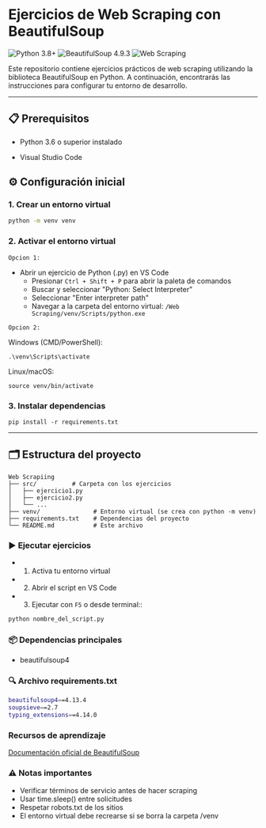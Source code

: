 # Ejercicios de Web Scraping con BeautifulSoup

![Python 3.8+](https://img.shields.io/badge/Python-3.8%252B-blue) ![BeautifulSoup 4.9.3](https://img.shields.io/badge/BeautifulSoup-4.9.3-green) ![Web Scraping](https://img.shields.io/badge/Web-Scraping-orange) 


Este repositorio contiene ejercicios prácticos de web scraping utilizando la biblioteca BeautifulSoup en Python. A continuación, encontrarás las instrucciones para configurar tu entorno de desarrollo.

---

## 📋 Prerequisitos

- Python 3.6 o superior instalado

- Visual Studio Code

## ⚙️ Configuración inicial

### 1. Crear un entorno virtual 
```bash
python -m venv venv
```

### 2. Activar el entorno virtual

`Opcion 1:`

- Abrir un ejercicio de Python (.py) en VS Code
   - Presionar `Ctrl + Shift + P` para abrir la paleta de comandos
   - Buscar y seleccionar "Python: Select Interpreter"
   - Seleccionar "Enter interpreter path"
   - Navegar a la carpeta del entorno virtual: `/Web Scraping/venv/Scripts/python.exe`

`Opcion 2:`

Windows (CMD/PowerShell):

```
.\venv\Scripts\activate
```

Linux/macOS:

```
source venv/bin/activate
```

### 3. Instalar dependencias

```
pip install -r requirements.txt
```
---

## 🗂️ Estructura del proyecto

```
Web Scrapiing
├── src/          # Carpeta con los ejercicios
│   ├── ejercicio1.py
│   ├── ejercicio2.py
│   └── ...
├── venv/               # Entorno virtual (se crea con python -m venv)
├── requirements.txt    # Dependencias del proyecto
└── README.md           # Este archivo
```

### ▶️ Ejecutar ejercicios
- 1. Activa tu entorno virtual
- 2. Abrir el script en VS Code
- 3. Ejecutar con `F5` o desde terminal::

```bash
python nombre_del_script.py
```

### 📦 Dependencias principales
- beautifulsoup4

### 🔍 Archivo requirements.txt

```bash
beautifulsoup4==4.13.4
soupsieve==2.7
typing_extensions==4.14.0
```

### Recursos de aprendizaje

[Documentación oficial de BeautifulSoup](https://www.crummy.com/software/BeautifulSoup/bs4/doc/) 

### ⚠️ Notas importantes
- Verificar términos de servicio antes de hacer scraping
- Usar time.sleep() entre solicitudes
- Respetar robots.txt de los sitios
- El entorno virtual debe recrearse si se borra la carpeta /venv
